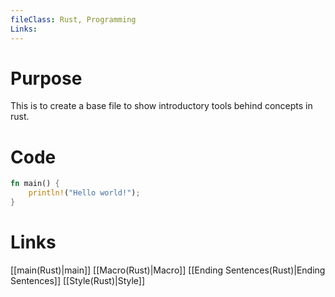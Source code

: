 ```yaml
---
fileClass: Rust, Programming
Links: 
---
```

# Purpose

This is to create a base file to show introductory tools behind concepts in rust.

# Code 

```Rust
fn main() {
    println!("Hello world!");
}
```


# Links

[[main(Rust)|main]]
[[Macro(Rust)|Macro]]
[[Ending Sentences(Rust)|Ending Sentences]]
[[Style(Rust)|Style]]
